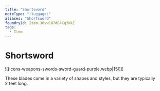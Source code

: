 ```yaml
---
title: "Shortsword"
noteType: ":luggage:"
aliases: "Shortsword"
foundryId: Item.38vw1O7dC4Cq3NkE
tags:
  - Item
---
```


# Shortsword
![[icons-weapons-swords-sword-guard-purple.webp|150]]

These blades come in a variety of shapes and styles, but they are typically 2 feet long.
